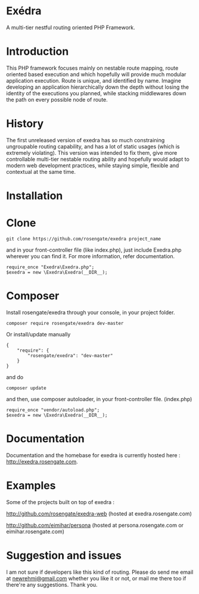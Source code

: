 Exédra
======
A multi-tier nestful routing oriented PHP Framework.

Introduction
======
This PHP framework focuses mainly on nestable route mapping, route oriented based execution and which hopefully will provide much modular application execution. Route is unique, and identified by name. Imagine developing an application hierarchically down the depth without losing the identity of the executions you planned, while stacking middlewares down the path on every possible node of route.

History
======
The first unreleased version of exedra has so much constraining ungroupable routing capability, and has a lot of static usages (which is extremely violating). This version was intended to fix them, give more controllable multi-tier nestable routing ability and hopefully would adapt to modern web development practices, while staying simple, flexible and contextual at the same time.

Installation
======
Clone
========
~~~
git clone https://github.com/rosengate/exedra project_name
~~~
and in your front-controller file (like index.php), just include Exedra.php wherever you can find it. For more information, refer documentation.
~~~
require_once "Exedra\Exedra.php";
$exedra = new \Exedra\Exedra(__DIR__);
~~~

Composer
===
Install rosengate/exedra through your console, in your project folder.
~~~
composer require rosengate/exedra dev-master
~~~

Or install/update manually
~~~
{
    "require": {
        "rosengate/exedra": "dev-master"
    }
}
~~~
and do 
~~~
composer update
~~~

and then, use composer autoloader, in your front-controller file. (index.php)
~~~
require_once "vendor/autoload.php";
$exedra = new \Exedra\Exedra(__DIR__);
~~~

Documentation
===
Documentation and the homebase for exedra is currently hosted here : http://exedra.rosengate.com.

Examples
======
Some of the projects built on top of exedra :

http://github.com/rosengate/exedra-web (hosted at exedra.rosengate.com)

http://github.com/eimihar/persona (hosted at persona.rosengate.com or eimihar.rosengate.com)


Suggestion and issues
======
I am not sure if developers like this kind of routing. Please do send me email at newrehmi@gmail.com whether you like it or not, or mail me there too if there're any suggestions. Thank you.
